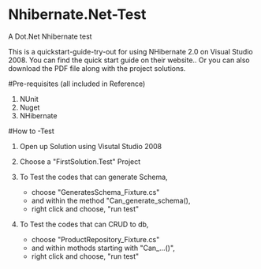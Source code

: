 # Nhibernate.Net-Test
A Dot.Net Nhibernate test



This is a quickstart-guide-try-out for using NHibernate 2.0 on Visual Studio 2008.
You can find the quick start guide on their website..
Or you can also download the PDF file along with the project solutions.

#Pre-requisites (all included in Reference)
1) NUnit
2) Nuget
3) NHibernate

#How to -Test
1) Open up Solution using Visutal Studio 2008
2) Choose a "FirstSolution.Test" Project
3) To Test the codes  that can generate Schema, 
    - choose "GeneratesSchema_Fixture.cs" 
    - and within the method "Can_generate_schema(), 
    - right click and choose, "run test"
    
4) To Test the codes that can CRUD to db, 
    - choose "ProductRepository_Fixture.cs"
    - and within mothods starting with "Can_...()",
    - right click and choose, "run test"
    
    
